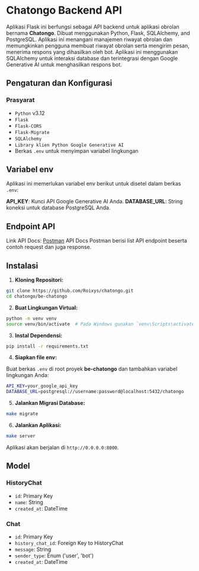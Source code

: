 # Chatongo Backend API

Aplikasi Flask ini berfungsi sebagai API backend untuk aplikasi obrolan bernama **Chatongo**. Dibuat menggunakan Python, Flask, SQLAlchemy, and PostgreSQL. Aplikasi ini menangani manajemen riwayat obrolan dan memungkinkan pengguna membuat riwayat obrolan serta mengirim pesan, menerima respons yang dihasilkan oleh bot. Aplikasi ini menggunakan SQLAlchemy untuk interaksi database dan terintegrasi dengan Google Generative AI untuk menghasilkan respons bot.

## Pengaturan dan Konfigurasi

### Prasyarat

- `Python` v3.12
- `Flask`
- `Flask-CORS`
- `Flask-Migrate`
- `SQLAlchemy`
- `Library klien Python Google Generative AI`
- Berkas `.env` untuk menyimpan variabel lingkungan

## Variabel env

Aplikasi ini memerlukan variabel env berikut untuk disetel dalam berkas `.env`:

**API_KEY**: Kunci API Google Generative AI Anda.
**DATABASE_URL**: String koneksi untuk database PostgreSQL Anda.

## Endpoint API

Link API Docs: [Postman](https://documenter.getpostman.com/view/15717582/2sA3s6EUu5)
API Docs Postman berisi list API endpoint beserta contoh request dan juga response.

## Instalasi

1. **Kloning Repositori:**

```bash
git clone https://github.com/Roixys/chatongo.git
cd chatongo/be-chatongo
```

2. **Buat Lingkungan Virtual:**

```bash
python -m venv venv
source venv/bin/activate  # Pada Windows gunakan `venv\Scripts\activate`
```

3. **Instal Dependensi:**

```bash
pip install -r requirements.txt
```

4. **Siapkan file env:**

Buat berkas `.env` di root proyek **be-chatongo** dan tambahkan variabel lingkungan Anda:

```bash
API_KEY=your_google_api_key
DATABASE_URL=postgresql://username:password@localhost:5432/chatongo
```

5. **Jalankan Migrasi Database:**

```bash
make migrate
```

6. **Jalankan Aplikasi:**

```bash
make server
```

Aplikasi akan berjalan di `http://0.0.0.0:8000`.

## Model

### HistoryChat

- `id`: Primary Key
- `name`: String
- `created_at`: DateTime

### Chat

- `id`: Primary Key
- `history_chat_id`: Foreign Key to HistoryChat
- `message`: String
- `sender_type`: Enum ('user', 'bot')
- `created_at`: DateTime
